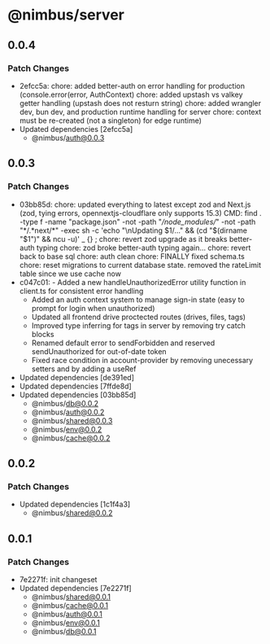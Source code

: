 # @nimbus/server

## 0.0.4

### Patch Changes

- 2efcc5a: chore: added better-auth on error handling for production (console.error(error, AuthContext) chore: added
  upstash vs valkey getter handling (upstash does not resturn string) chore: added wrangler dev, bun dev, and production
  runtime handling for server chore: context must be re-created (not a singleton) for edge runtime)
- Updated dependencies [2efcc5a]
  - @nimbus/auth@0.0.3

## 0.0.3

### Patch Changes

- 03bb85d: chore: updated everything to latest except zod and Next.js (zod, tying errors, opennextjs-cloudflare only
  supports 15.3) CMD: find . -type f -name "package.json" -not -path "_/node_modules/_" -not -path "*/.*next/\*" -exec
  sh -c 'echo "\nUpdating $1/..." && (cd "$(dirname "$1")" && ncu -u)' \_ {} \; chore: revert zod upgrade as it breaks
  better-auth typing chore: zod broke better-auth typing again... chore: revert back to base sql chore: auth clean
  chore: FINALLY fixed schema.ts chore: reset migrations to current database state. removed the rateLimit table since we
  use cache now
- c047c01: - Added a new handleUnauthorizedError utility function in client.ts for consistent error handling
  - Added an auth context system to manage sign-in state (easy to prompt for login when unauthorized)
  - Updated all frontend drive proctected routes (drives, files, tags)
  - Improved type inferring for tags in server by removing try catch blocks
  - Renamed default error to sendForbidden and reserved sendUnauthorized for out-of-date token
  - Fixed race condition in account-provider by removing unecessary setters and by adding a useRef
- Updated dependencies [de391ed]
- Updated dependencies [7ffde8d]
- Updated dependencies [03bb85d]
  - @nimbus/db@0.0.2
  - @nimbus/auth@0.0.2
  - @nimbus/shared@0.0.3
  - @nimbus/env@0.0.2
  - @nimbus/cache@0.0.2

## 0.0.2

### Patch Changes

- Updated dependencies [1c1f4a3]
  - @nimbus/shared@0.0.2

## 0.0.1

### Patch Changes

- 7e2271f: init changeset
- Updated dependencies [7e2271f]
  - @nimbus/shared@0.0.1
  - @nimbus/cache@0.0.1
  - @nimbus/auth@0.0.1
  - @nimbus/env@0.0.1
  - @nimbus/db@0.0.1

